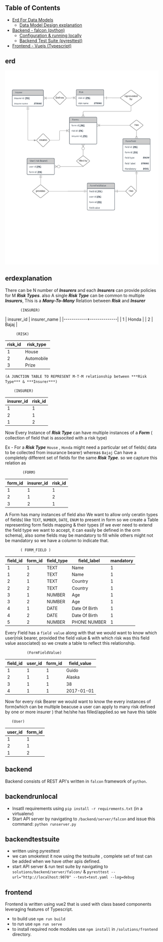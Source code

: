 ## Table of Contents
  - [Erd For Data Models](#erd)
    - [Data Model Design explanation](#erdexplanation)
  - [Backend - falcon (python) ](#backend)
    - [Configuration & running locally](#backendrunlocal)
    - [Backend Test Suite (pyresttest)](#backendtestsuite)
  - [Frontend - Vuejs (Typescript) ](#frontend)

## erd



![alt text](/data/erd.png)



## erdexplanation

There can be N number of ***Insurers*** and each ***Insurers*** can provide policies for M ***Risk Types***.
also A single ***Risk Type*** can be common to multiple ***Insurers***, This is a ***Many-To-Many*** 
Relation between ***Risk*** and ***Insurer***

           (INSURER)        
| insurer_id | insurer_name |
|------------+--------------|
|          1 | Honda        |
|          2 | Bajaj        |

         (RISK)

| risk_id | risk_type  |
|---------|------------|
|       1 | House      |
|       2 | Automobile |
|       3 | Prize      |


`(A JUNCTION TABLE TO REPRESENT M-T-M relationship between ***Risk Type*** & ***Insurer***)`

        (INSURER)
        
| insurer_id | risk_id  |
|---------|-------------|
|       1 |        1    |
|       2 |        1    |
|       1 |        2    |



Now Every Instance of ***Risk Type*** can have multiple instances of a ***Form*** ( collection of field that is associted with a risk type)

Ex - For a ***Risk Type*** `House` , `Honda` might need a particular set of fields( data to be collected from insurance bearer) whereas `Bajaj` Can have a completely different set of fields for the same ***Risk Type***. so we capture this relation as

            (FORM)
| form_id | insurer_id | risk_id |
|---------|------------|---------|
|       1 |          1 |       1 |
|       2 |          1 |       2 |
|       3 |          2 |       1 |


A Form has many instances of field also We want to allow only ceratin types of fields( like `TEXT`, `NUMBER`, `DATE`, `ENUM` to present in form so we create  a Table representing form fields mapping & their types (if we ever need to extend the field type we want to accept, it can easily be defined in the orm schema), also some fields may be mandatory to fill while others might not be mandatory so we have a column to indicate that.  
   
           ( FORM_FIELD )
| field_id | form_id | field_type | field_label   | mandatory |
|----------|---------|------------|---------------|-----------|
|        1 |       1 | TEXT       | Name          |         1 |
|        1 |       2 | TEXT       | Name          |         1 |
|        2 |       1 | TEXT       | Country       |         1 |
|        2 |       2 | TEXT       | Country       |         1 |
|        3 |       1 | NUMBER     | Age           |         1 |
|        3 |       2 | NUMBER     | Age           |         1 |
|        4 |       1 | DATE       | Date Of Birth |         1 |
|        4 |       2 | DATE       | Date Of Birth |         1 |
|        5 |       2 | NUMBER     | PHONE NUMBER  |         1 |


Every Field has a `field value` along with that we would want to know which user(risk bearer, provided the field value & with which risk was this field value associated) so we create a table to reflect this relationship.

              (FormFieldValue)
| field_id | user_id | form_id | field_value |
|----------|---------|---------|-------------|
|        1 |       1 |       1 | Guido       |
|        2 |       1 |       1 | Alaska      |
|        3 |       1 |       1 | 38          |
|        4 |       1 |       1 | 2017-01-01  |

Now for every risk Bearer we would want to know the every instances of form(which can be multiple beacuse a user can apply to many risk defined by one or more insurer ) that he/she has filled/applied.so we have this table

       (User)  
| user_id | form_id |
|---------|---------|
|       1 |       1 |
|       2 |       1 |
|       1 |       2 |


## backend
Backend consists of REST API's written in `falcon` framework of `python`.
## backendrunlocal
-  Insatll requirements using `pip install -r requirements.txt` (in a virtualenv)
-  Start API server by navigating to `/backend/server/falcon` and issue this command: `python runserver.py`  

## backendtestsuite
- written using pyresttest 
- we can smoketest it now using the testsuite , complete set of test can be added when we have other apis defined.
- start API server & run test suite by navigating to `solutions/backend/server/falcon/` & `pyresttest --url="http://localhost:9070" --test=test.yaml --log=debug`




## frontend
Frontend is written using vue2 that is used with class based components leveraging features of Typescript.
- to build use `npm run build`
- to run use `npm run serve`
- to install required node modules use `npm install` in `/solutions/frontend` directory.


